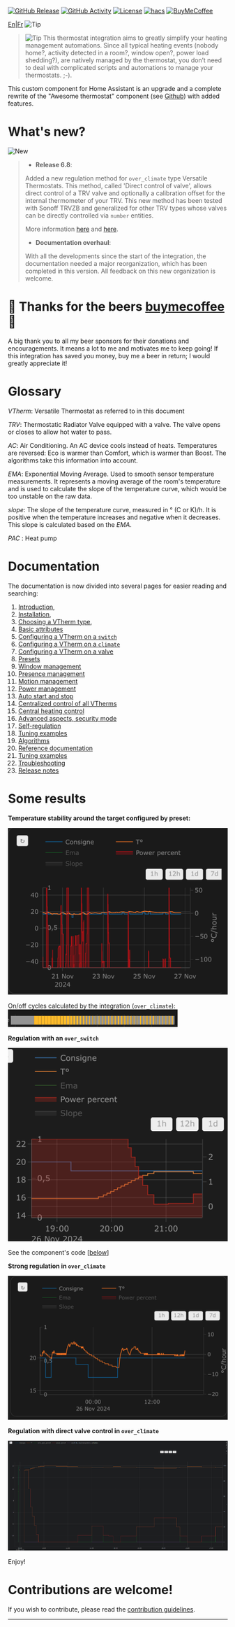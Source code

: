 [![GitHub Release][releases-shield]][releases]
[![GitHub Activity][commits-shield]][commits]
[![License][license-shield]](LICENSE)
[![hacs][hacs_badge]][hacs]
[![BuyMeCoffee][buymecoffeebadge]][buymecoffee]

[En](README.md)|[Fr](README-fr.md)
![Tip](images/icon.png)

> ![Tip](images/tips.png) This thermostat integration aims to greatly simplify your heating management automations. Since all typical heating events (nobody home?, activity detected in a room?, window open?, power load shedding?), are natively managed by the thermostat, you don’t need to deal with complicated scripts and automations to manage your thermostats. ;-).

This custom component for Home Assistant is an upgrade and a complete rewrite of the "Awesome thermostat" component (see [Github](https://github.com/dadge/awesome_thermostat)) with added features.

# What's new?
![New](images/new-icon.png)
> * **Release 6.8**:
>
> Added a new regulation method for `over_climate` type Versatile Thermostats. This method, called 'Direct control of valve', allows direct control of a TRV valve and optionally a calibration offset for the internal thermometer of your TRV. This new method has been tested with Sonoff TRVZB and generalized for other TRV types whose valves can be directly controlled via `number` entities.
>
> More information [here](documentation/en/over-climate.md) and [here](documentation/en/self-regulation.md).
>
> * **Documentation overhaul**:
>
> With all the developments since the start of the integration, the documentation needed a major reorganization, which has been completed in this version. All feedback on this new organization is welcome.

# 🍻 Thanks for the beers [buymecoffee](https://www.buymeacoffee.com/jmcollin78) 🍻
A big thank you to all my beer sponsors for their donations and encouragements. It means a lot to me and motivates me to keep going! If this integration has saved you money, buy me a beer in return; I would greatly appreciate it!

# Glossary

  _VTherm_: Versatile Thermostat as referred to in this document

  _TRV_: Thermostatic Radiator Valve equipped with a valve. The valve opens or closes to allow hot water to pass.

  _AC_: Air Conditioning. An AC device cools instead of heats. Temperatures are reversed: Eco is warmer than Comfort, which is warmer than Boost. The algorithms take this information into account.

  _EMA_: Exponential Moving Average. Used to smooth sensor temperature measurements. It represents a moving average of the room's temperature and is used to calculate the slope of the temperature curve, which would be too unstable on the raw data.

  _slope_: The slope of the temperature curve, measured in ° (C or K)/h. It is positive when the temperature increases and negative when it decreases. This slope is calculated based on the _EMA_.

  _PAC_ : Heat pump

# Documentation

The documentation is now divided into several pages for easier reading and searching:
1. [Introduction](documentation/en/presentation.md),
2. [Installation](documentation/en/installation.md),
3. [Choosing a VTherm type](documentation/en/creation.md),
4. [Basic attributes](documentation/en/base-attributes.md)
3. [Configuring a VTherm on a `switch`](documentation/en/over-switch.md)
3. [Configuring a VTherm on a `climate`](documentation/en/over-climate.md)
3. [Configuring a VTherm on a valve](documentation/en/over-valve.md)
4. [Presets](documentation/en/feature-presets.md)
5. [Window management](documentation/en/feature-window.md)
6. [Presence management](documentation/en/feature-presence.md)
7. [Motion management](documentation/en/feature-motion.md)
8. [Power management](documentation/en/feature-power.md)
9. [Auto start and stop](documentation/en/feature-auto-start-stop.md)
10. [Centralized control of all VTherms](documentation/en/feature-central-mode.md)
11. [Central heating control](documentation/en/feature-central-boiler.md)
12. [Advanced aspects, security mode](documentation/en/feature-advanced.md)
12. [Self-regulation](documentation/en/self-regulation.md)
13. [Tuning examples](documentation/en/tuning-examples.md)
14. [Algorithms](documentation/en/algorithms.md)
15. [Reference documentation](documentation/en/reference.md)
16. [Tuning examples](documentation/en/tuning-examples.md)
17. [Troubleshooting](documentation/en/troubleshooting.md)
18. [Release notes](documentation/en/releases.md)

# Some results

**Temperature stability around the target configured by preset:**

![image](documentation/en/images/results-1.png)

On/off cycles calculated by the integration (`over_climate`):
![image](documentation/en/images/results-2.png)

**Regulation with an `over_switch`**

![image](documentation/en/images/results-4.png)

See the component's code [[below](#even-better-with-apex-chart-to-tune-your-thermostat)]

**Strong regulation in `over_climate`**

![image](documentation/en/images/results-over-climate-1.png)

**Regulation with direct valve control in `over_climate`**

![image](documentation/en/images/results-over-climate-2.png)

Enjoy!

# Contributions are welcome!

If you wish to contribute, please read the [contribution guidelines](CONTRIBUTING.md).

***

[versatile_thermostat]: https://github.com/jmcollin78/versatile_thermostat
[buymecoffee]: https://www.buymeacoffee.com/jmcollin78
[buymecoffeebadge]: https://img.shields.io/badge/Buy%20me%20a%20beer-%245-orange?style=for-the-badge&logo=buy-me-a-beer
[commits-shield]: https://img.shields.io/github/commit-activity/y/jmcollin78/versatile_thermostat.svg?style=for-the-badge
[commits]: https://github.com/jmcollin78/versatile_thermostat/commits/master
[hacs]: https://github.com/custom-components/hacs
[hacs_badge]: https://img.shields.io/badge/HACS-Custom-41BDF5.svg?style=for-the-badge
[forum-shield]: https://img.shields.io/badge/community-forum-brightgreen.svg?style=for-the-badge
[forum]: https://community.home-assistant.io/
[license-shield]: https://img.shields.io/github/license/jmcollin78/versatile_thermostat.svg?style=for-the-badge
[maintenance-shield]: https://img.shields.io/badge/maintainer-Joakim%20Sørensen%20%40ludeeus-blue.svg?style=for-the-badge
[releases-shield]: https://img.shields.io/github/release/jmcollin78/versatile_thermostat.svg?style=for-the-badge
[releases]: https://github.com/jmcollin78/versatile_thermostat/releases
